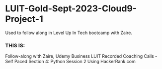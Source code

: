 # LUIT-Gold-Sept-2023-Cloud9-Project-1
Used to follow along in Level Up In Tech bootcamp with Zaire.

### THIS IS:
Follow-along with Zaire,
Udemy Business
LUIT Recorded Coaching Calls - Self Paced
Section 4: Python
Session 2
Using HackerRank.com
